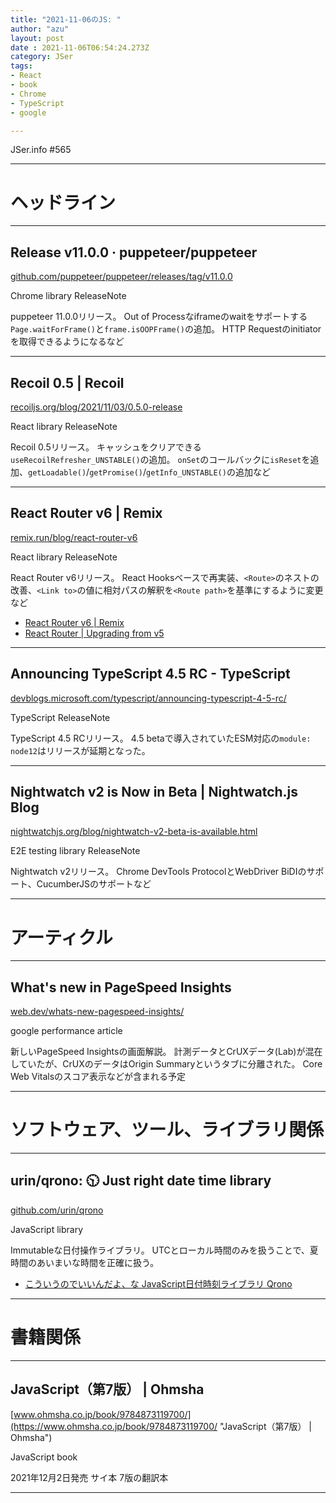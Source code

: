 ```yaml
---
title: "2021-11-06のJS: "
author: "azu"
layout: post
date : 2021-11-06T06:54:24.273Z
category: JSer
tags:
- React
- book
- Chrome
- TypeScript
- google

---
```


JSer.info #565

----

<h1 class="site-genre">ヘッドライン</h1>

----

## Release v11.0.0 · puppeteer/puppeteer
[github.com/puppeteer/puppeteer/releases/tag/v11.0.0](https://github.com/puppeteer/puppeteer/releases/tag/v11.0.0 "Release v11.0.0 · puppeteer/puppeteer")
<p class="jser-tags jser-tag-icon"><span class="jser-tag">Chrome</span> <span class="jser-tag">library</span> <span class="jser-tag">ReleaseNote</span></p>

puppeteer 11.0.0リリース。
Out of Processなiframeのwaitをサポートする`Page.waitForFrame()`と`frame.isOOPFrame()`の追加。
HTTP Requestのinitiatorを取得できるようになるなど


----

## Recoil 0.5 | Recoil
[recoiljs.org/blog/2021/11/03/0.5.0-release](https://recoiljs.org/blog/2021/11/03/0.5.0-release "Recoil 0.5 | Recoil")
<p class="jser-tags jser-tag-icon"><span class="jser-tag">React</span> <span class="jser-tag">library</span> <span class="jser-tag">ReleaseNote</span></p>

Recoil 0.5リリース。
キャッシュをクリアできる`useRecoilRefresher_UNSTABLE()`の追加。
`onSet`のコールバックに`isReset`を追加、`getLoadable()`/`getPromise()`/`getInfo_UNSTABLE()`の追加など


----

## React Router v6 | Remix
[remix.run/blog/react-router-v6](https://remix.run/blog/react-router-v6 "React Router v6 | Remix")
<p class="jser-tags jser-tag-icon"><span class="jser-tag">React</span> <span class="jser-tag">library</span> <span class="jser-tag">ReleaseNote</span></p>

React Router v6リリース。
React Hooksベースで再実装、`<Route>`のネストの改善、`<Link to>`の値に相対パスの解釈を`<Route path>`を基準にするように変更など

- [React Router v6 | Remix](https://remix.run/blog/react-router-v6#upgrading-to-react-router-v6 "React Router v6 | Remix")
- [React Router | Upgrading from v5](https://reactrouter.com/docs/en/v6/upgrading/v5 "React Router | Upgrading from v5")

----

## Announcing TypeScript 4.5 RC - TypeScript
[devblogs.microsoft.com/typescript/announcing-typescript-4-5-rc/](https://devblogs.microsoft.com/typescript/announcing-typescript-4-5-rc/ "Announcing TypeScript 4.5 RC - TypeScript")
<p class="jser-tags jser-tag-icon"><span class="jser-tag">TypeScript</span> <span class="jser-tag">ReleaseNote</span></p>

TypeScript 4.5 RCリリース。
4.5 betaで導入されていたESM対応の`module: node12`はリリースが延期となった。


----

## Nightwatch v2 is Now in Beta | Nightwatch.js Blog
[nightwatchjs.org/blog/nightwatch-v2-beta-is-available.html](https://nightwatchjs.org/blog/nightwatch-v2-beta-is-available.html "Nightwatch v2 is Now in Beta | Nightwatch.js Blog")
<p class="jser-tags jser-tag-icon"><span class="jser-tag">E2E</span> <span class="jser-tag">testing</span> <span class="jser-tag">library</span> <span class="jser-tag">ReleaseNote</span></p>

Nightwatch v2リリース。
Chrome DevTools ProtocolとWebDriver BiDIのサポート、CucumberJSのサポートなど


----
<h1 class="site-genre">アーティクル</h1>

----

## What&#039;s new in PageSpeed Insights
[web.dev/whats-new-pagespeed-insights/](https://web.dev/whats-new-pagespeed-insights/ "What&#039;s new in PageSpeed Insights")
<p class="jser-tags jser-tag-icon"><span class="jser-tag">google</span> <span class="jser-tag">performance</span> <span class="jser-tag">article</span></p>

新しいPageSpeed Insightsの画面解説。
計測データとCrUXデータ(Lab)が混在していたが、CrUXのデータはOrigin Summaryというタブに分離された。
Core Web Vitalsのスコア表示などが含まれる予定


----
<h1 class="site-genre">ソフトウェア、ツール、ライブラリ関係</h1>

----

## urin/qrono: 🕥 Just right date time library
[github.com/urin/qrono](https://github.com/urin/qrono "urin/qrono: 🕥 Just right date time library")
<p class="jser-tags jser-tag-icon"><span class="jser-tag">JavaScript</span> <span class="jser-tag">library</span></p>

Immutableな日付操作ライブラリ。
UTCとローカル時間のみを扱うことで、夏時間のあいまいな時間を正確に扱う。

- [こういうのでいいんだよ、な JavaScript日付時刻ライブラリ Qrono](https://zenn.dev/urin/articles/6ca9cf8174fd92 "こういうのでいいんだよ、な JavaScript日付時刻ライブラリ Qrono")

----
<h1 class="site-genre">書籍関係</h1>

----

## JavaScript（第7版） | Ohmsha
[www.ohmsha.co.jp/book/9784873119700/](https://www.ohmsha.co.jp/book/9784873119700/ "JavaScript（第7版） | Ohmsha")
<p class="jser-tags jser-tag-icon"><span class="jser-tag">JavaScript</span> <span class="jser-tag">book</span></p>

2021年12月2日発売
サイ本 7版の翻訳本


----
